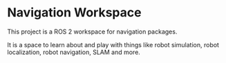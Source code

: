 # Navigation Workspace

This project is a ROS 2 workspace for navigation packages.

It is a space to learn about and play with things like robot simulation, robot localization, robot navigation, SLAM and more.
